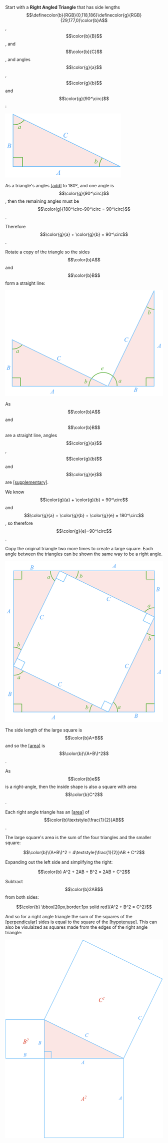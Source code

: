 Start with a **Right Angled Triangle** that has side lengths $$\definecolor{b}{RGB}{0,118,186}\definecolor{g}{RGB}{29,177,0}\color{b}A$$, $$\color{b}{B}$$, and $$\color{b}{C}$$, and angles $$\color{g}{a}$$, $$\color{g}{b}$$ and $$\color{g}{90^\circ}$$:

![](./Triangle.png)

As a triangle's angles [[add]]((qr,'Math/Geometry_1/Triangles/base/AngleSumPres',#00756F)) to 180º, and one angle is $$\color{g}{90^\circ}$$, then the remaining angles must be $$\color{g}{180^\circ-90^\circ = 90^\circ}$$.

Therefore $$\color{g}{a} + \color{g}{b} = 90^\circ$$.

Rotate a copy of the triangle so the sides $$\color{b}A$$ and $$\color{b}B$$ form a straight line:

![](./TwoTriangles.png)

As $$\color{b}A$$ and $$\color{b}B$$ are a straight line, angles $$\color{g}{a}$$, $$\color{g}{b}$$ and $$\color{g}{e}$$ are [[supplementary]]((qr,'Math/Geometry_1/AngleGroups/base/Supplementary',#00756F)).

We know $$\color{g}{a} + \color{g}{b} = 90^\circ$$ and $$\color{g}{a} + \color{g}{b} + \color{g}{e} = 180^\circ$$, so therefore $$\color{g}{e}=90^\circ$$.

Copy the original triangle two more times to create a large square. Each angle between the triangles can be shown the same way to be a right angle.

![](./ThreeTriangles.png)

The side length of the large square is $$\color{b}A+B$$ and so the [[area]]((qr,'Math/Geometry_1/Area/base/Square',#00756F)) is $$\color{b}\(A+B\)^2$$.

As $$\color{b}e$$ is a right-angle, then the inside shape is also a square with area $$\color{b}C^2$$.

Each right angle triangle has an [[area]]((qr,'Math/Geometry_1/RightAngleTriangles/base/Area',#00756F)) of $$\color{b}\textstyle{\frac{1}{2}}AB$$.

The large square's area is the sum of the four triangles and the smaller square:

$$\color{b}\(A+B\)^2 = 4\textstyle{\frac{1}{2}}AB + C^2$$

Expanding out the left side and simplifying the right:

$$\color{b} A^2 + 2AB + B^2 = 2AB + C^2$$

Subtract $$\color{b}2AB$$ from both sides:

$$\color{b} \bbox[20px,border:1px solid red]{A^2 + B^2 = C^2}$$

And so for a right angle triangle the sum of the squares of the [[perpendicular]]((qr,'Math/Geometry_1/AngleTypes/base/Perpendicular',#00756F)) sides is equal to the square of the [[hypotenuse]]((qr,'Math/Geometry_1/RightAngleTriangles/base/Hypotenuse',#00756F)). This can also be visulaized as squares made from the edges of the right angle triangle:

![](./Squares.png)